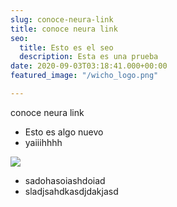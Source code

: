 ```yaml
---
slug: conoce-neura-link
title: conoce neura link
seo:
  title: Esto es el seo
  description: Esta es una prueba
date: 2020-09-03T03:18:41.000+00:00
featured_image: "/wicho_logo.png"

---
```

conoce neura link

* Esto es algo nuevo
* yaiiihhhh

![](/wicho_logo.png)

* sadohasoiashdoiad
* sladjsahdkasdjdakjasd